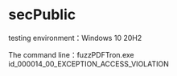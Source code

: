 # secPublic
testing environment：Windows 10 20H2

The command line：fuzzPDFTron.exe id_000014_00_EXCEPTION_ACCESS_VIOLATION
